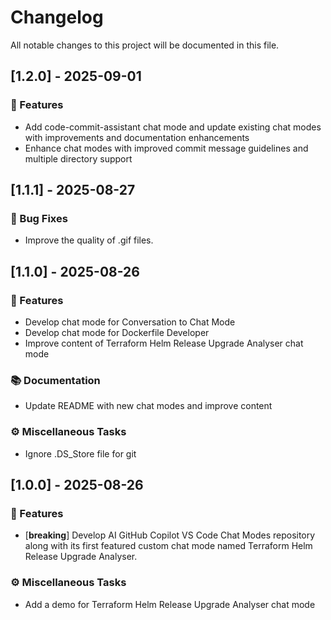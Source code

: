 # Changelog

All notable changes to this project will be documented in this file.

## [1.2.0] - 2025-09-01

### 🚀 Features

- Add code-commit-assistant chat mode and update existing chat modes with improvements and documentation enhancements
- Enhance chat modes with improved commit message guidelines and multiple directory support

## [1.1.1] - 2025-08-27

### 🐛 Bug Fixes

- Improve the quality of .gif files.

## [1.1.0] - 2025-08-26

### 🚀 Features

- Develop chat mode for Conversation to Chat Mode
- Develop chat mode for Dockerfile Developer
- Improve content of Terraform Helm Release Upgrade Analyser chat mode

### 📚 Documentation

- Update README with new chat modes and improve content

### ⚙️ Miscellaneous Tasks

- Ignore .DS_Store file for git

## [1.0.0] - 2025-08-26

### 🚀 Features

- [**breaking**] Develop AI GitHub Copilot VS Code Chat Modes repository along with its first featured custom chat mode named Terraform Helm Release Upgrade Analyser.

### ⚙️ Miscellaneous Tasks

- Add a demo for Terraform Helm Release Upgrade Analyser chat mode

<!-- generated by git-cliff -->
